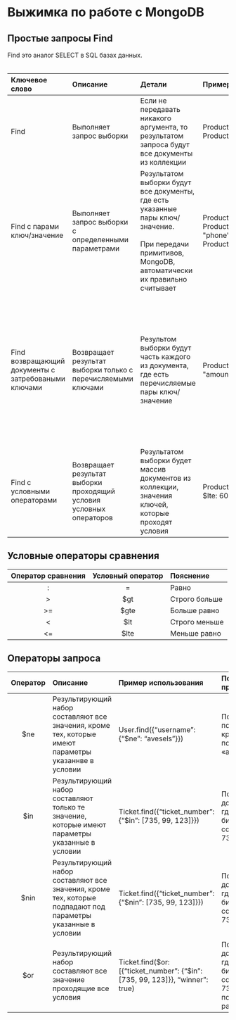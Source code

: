 # Выжимка по работе с MongoDB 

## Простые запросы Find
Find это аналог SELECT в SQL базах данных. <br/> <br/>

| Ключевое слово | Описание | Детали | Пример использования | Почснение примера |
| :------------- | :------- | :----- | :------------------- | :---------------- |
| Find | Выполняет запрос выборки | Если не передавать никакого аргумента, то результатом запроса будут все документы из коллекции | Product.find() <br/> Product.find({}) | Предоставить из коллекции Product все документы |
| Find c парами ключ/значение | Выполняет запрос выборки с определенными параметрами | Результатом выборки будут все документы, где есть указанные пары ключ/значение. <br/> <br/> При передачи примитивов, MongoDB, автоматически их правильно считывает | Product.find({"price": 10}) <br/> Product.find({"product_category": "phone"}) <br/> Product.find({"isHave": true}) | Получить все документы из коллекции Product, где ключ price равняется значению 10 |
| Find возвращающий документы с затребоваными ключами | Возвращает результат выборки только с перечисляемыми ключами | Результом выборки будут часть каждого из документа, где есть перечисляемые пары ключ/значение | Product.find({}, {"price": 10, "amount" > 10}) | Возвращает из коллекции Product, только те документы, где есть пары ключ/значения "price": 10 и  "amount" > 10 и возвращает только эти пары ключ/значения из этих документов | 
| Find с условными операторами | Возвращает результат выборки проходящий условия условных операторов | Результатом выборки будет массив документов из коллекции, значения ключей, которые проходят условия | Product.find({"price": {$gte: 20, $lte: 60}}) | Возвращает те документы, в которых цена находится между 20 и 60 | 

## Условные операторы сравнения

| Оператор сравнения | Условный оператор | Пояснение |
| :----------------: | :---------------: | :-------- |
| : | = | Равно |
| > | $gt | Строго больше |
| >= | $gte | Больше равно |
| < | $lt | Строго меньше |
| <= | $lte | Меньше равно |

## Операторы запроса

| Оператор | Описание | Пример использования | Пояснение примера |
| :------: | :------- | :------------------- | :---------------- |
| $ne | Результирующий набор составляют все значения, кроме тех, которые имеют параметры указаннве в условии | User.find({“username”: {“$ne”: “avesels”}}) | Получить всех пользователей кроме пользователя «avesels” | 
| $in | Результирующий набор составляют только те значение, которые имеют параметры указанные в условии | Ticket.find({“ticket_number”: {“$in”: [735, 99, 123]}}) | Получить документы, где номера билетов составляют: 735, 99, 123 |
| $nin | Результирующий набор составляют все значения, кроме тех, которые подпадают под параметры указанные в условии | Ticket.find({“ticket_number”: {“$nin”: [735, 99, 123]}}) | Получить документы, где номера билетов НЕ составляют: 735, 99, 123 | 
| $or | Результирующий набор составляют все значение проходящие все условия | Ticket.find($or: [{“ticket_number”: {“$in”: [735, 99, 123]}}, “winner”: true) | Получить документы, где номера билетов составляют: 735, 99, 123 и поле winner равно true | 

